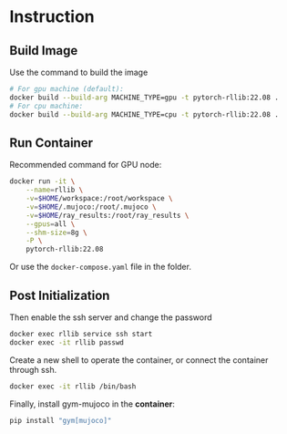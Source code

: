 # Instruction

## Build Image
Use the command to build the image
```bash
# For gpu machine (default):
docker build --build-arg MACHINE_TYPE=gpu -t pytorch-rllib:22.08 .
# For cpu machine:
docker build --build-arg MACHINE_TYPE=cpu -t pytorch-rllib:22.08 .
```

## Run Container

Recommended command for GPU node:
```bash
docker run -it \
    --name=rllib \
    -v=$HOME/workspace:/root/workspace \
    -v=$HOME/.mujoco:/root/.mujoco \
    -v=$HOME/ray_results:/root/ray_results \
    --gpus=all \
    --shm-size=8g \
    -P \
    pytorch-rllib:22.08
```
Or use the `docker-compose.yaml` file in the folder.

## Post Initialization
Then enable the ssh server and change the password
```bash
docker exec rllib service ssh start
docker exec -it rllib passwd
```

Create a new shell to operate the container, or connect the container through ssh.
```bash
docker exec -it rllib /bin/bash
```

Finally, install gym-mujoco in the **container**:
```bash
pip install "gym[mujoco]"
```